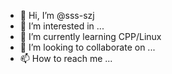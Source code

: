 - 👋 Hi, I’m @sss-szj
- 👀 I’m interested in ...
- 🌱 I’m currently learning CPP/Linux
- 💞️ I’m looking to collaborate on ...
- 📫 How to reach me ...

<!---
sss-szj/sss-szj is a ✨ special ✨ repository because its `README.md` (this file) appears on your GitHub profile.
You can click the Preview link to take a look at your changes.
--->
